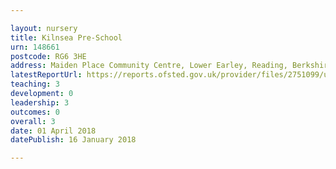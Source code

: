 ```yaml
---

layout: nursery
title: Kilnsea Pre-School
urn: 148661
postcode: RG6 3HE
address: Maiden Place Community Centre, Lower Earley, Reading, Berkshire, RG6 3HE
latestReportUrl: https://reports.ofsted.gov.uk/provider/files/2751099/urn/148661.pdf
teaching: 3
development: 0
leadership: 3
outcomes: 0
overall: 3
date: 01 April 2018 
datePublish: 16 January 2018

---
```

